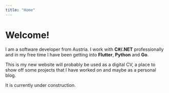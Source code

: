 ```yaml
---
title: "Home"
---
```


# Welcome!

I am a software developer from Austria. I work with **C#/.NET** professionally and in my free time I have been getting into **Flutter**, **Python** and **Go**.

This is my new website will probably be used as a digital CV, a place to show off some projects that I have worked on and maybe as a personal blog.

It is currently under construction.
